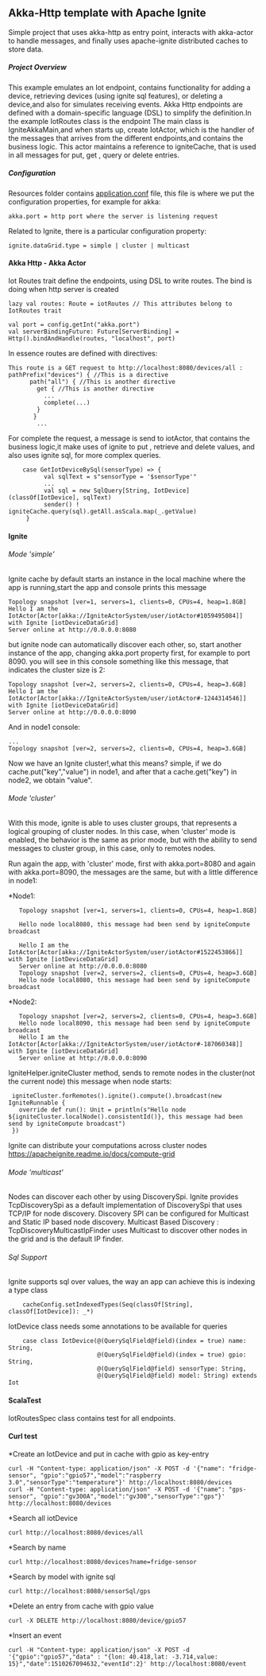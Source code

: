## Akka-Http template with Apache Ignite

Simple project that uses akka-http as entry point, interacts with akka-actor to handle messages, and finally uses apache-ignite distributed caches to store data.

##### Project Overview

This example emulates an Iot endpoint, contains functionality for adding a device, retrieving devices (using ignite sql features), or deleting a device,and also for simulates receiving events. 
Akka Http endpoints are defined with a domain-specific language (DSL) to simplify the definition.In the example IotRoutes class is the endpoint
The main class is IgniteAkkaMain,and when starts up, create IotActor, which is the handler of the messages that arrives from the different
endpoints,and contains the business logic. This actor maintains a reference to igniteCache, that is used in all messages for put, get , query or delete entries. 

##### Configuration
Resources folder contains <u>application.conf</u> file, this file is where we put the configuration properties, for example for akka: 
   
    akka.port = http port where the server is listening request
   
Related to Ignite, there is a particular configuration property:

    ignite.dataGrid.type = simple | cluster | multicast   

#### Akka Http - Akka Actor
Iot Routes trait define the endpoints, using DSL to write routes. The bind is doing when http server is created

   
    lazy val routes: Route = iotRoutes // This attributes belong to IotRoutes trait
    
    val port = config.getInt("akka.port")
    val serverBindingFuture: Future[ServerBinding] = Http().bindAndHandle(routes, "localhost", port) 


In essence routes are defined with directives:

    This route is a GET request to http://localhost:8080/devices/all :   
    pathPrefix("devices") { //This is a directive
          path("all") { //This is another directive
            get { //This is another directive
              ...
              complete(...) 
            }
           }
            ...
            
For complete the request, a message is send to iotActor, that contains the business logic,it make uses of ignite to put , retrieve and delete values, and also uses ignite sql, for more complex queries.


        case GetIotDeviceBySql(sensorType) => {
              val sqlText = s"sensorType = '$sensorType'"
              ...
              val sql = new SqlQuery[String, IotDevice](classOf[IotDevice], sqlText)
              sender() ! igniteCache.query(sql).getAll.asScala.map(_.getValue)
         }
                         
#### Ignite
###### Mode 'simple'    

Ignite cache by default starts an instance in the local machine where the app is running,start the app and console prints this message
 
    Topology snapshot [ver=1, servers=1, clients=0, CPUs=4, heap=1.8GB]
    Hello I am the IotActor[Actor[akka://IgniteActorSystem/user/iotActor#1059495084]] with Ignite [iotDeviceDataGrid]
    Server online at http://0.0.0.0:8080
    
 but ignite node can automatically discover each other, so, start another instance of the app, changing akka.port property first, for example to port 8090. you will see in this console something like this message, that indicates the cluster size is 2: 

    Topology snapshot [ver=2, servers=2, clients=0, CPUs=4, heap=3.6GB]
    Hello I am the IotActor[Actor[akka://IgniteActorSystem/user/iotActor#-1244314546]] with Ignite [iotDeviceDataGrid]
    Server online at http://0.0.0.0:8090
    
And in node1 console:

    ...
    Topology snapshot [ver=2, servers=2, clients=0, CPUs=4, heap=3.6GB]
       
 Now we have an Ignite cluster!,what this means? simple, if we do cache.put("key","value") in node1, and after that a cache.get("key") in node2, we obtain "value".
 
###### Mode 'cluster'
With this mode, ignite is able to uses cluster groups, that represents a logical grouping of cluster nodes. In this case, when 'cluster' mode is enabled, the behavior is the same as prior mode, but with the ability to send messages to cluster group, in this case, only to remotes nodes.

Run again the app, with 'cluster' mode, first with akka.port=8080 and again with akka.port=8090, the messages are the same, but with a little difference in node1:

*Node1:    
       
       Topology snapshot [ver=1, servers=1, clients=0, CPUs=4, heap=1.8GB]
       
       Hello node local8080, this message had been send by igniteCompute broadcast
          
       Hello I am the IotActor[Actor[akka://IgniteActorSystem/user/iotActor#1522453866]] with Ignite [iotDeviceDataGrid]
       Server online at http://0.0.0.0:8080
       Topology snapshot [ver=2, servers=2, clients=0, CPUs=4, heap=3.6GB]
       Hello node local8080, this message had been send by igniteCompute broadcast  
       
*Node2:

       Topology snapshot [ver=2, servers=2, clients=0, CPUs=4, heap=3.6GB]
       Hello node local8090, this message had been send by igniteCompute broadcast
       Hello I am the IotActor[Actor[akka://IgniteActorSystem/user/iotActor#-187060348]] with Ignite [iotDeviceDataGrid]
       Server online at http://0.0.0.0:8090            
         
IgniteHelper.igniteCluster method, sends to remote nodes in the cluster(not the current node) this message when node starts:
 
     igniteCluster.forRemotes().ignite().compute().broadcast(new IgniteRunnable {
       override def run(): Unit = println(s"Hello node ${igniteCluster.localNode().consistentId()}, this message had been send by igniteCompute broadcast")
     })        

Ignite can distribute your computations across cluster nodes
 <a>https://apacheignite.readme.io/docs/compute-grid
 
 ###### Mode 'multicast'
 
 Nodes can discover each other by using DiscoverySpi. Ignite provides TcpDiscoverySpi as a default implementation of DiscoverySpi that uses TCP/IP for node discovery. Discovery SPI can be configured for Multicast and Static IP based node discovery.
 Multicast Based Discovery : TcpDiscoveryMulticastIpFinder uses Multicast to discover other nodes in the grid and is the default IP finder.

###### Sql Support

Ignite supports sql over values, the way an app can achieve this is indexing a type class
        
        cacheConfig.setIndexedTypes(Seq(classOf[String], classOf[IotDevice]): _*) 

IotDevice class needs some annotations to be available for queries

        case class IotDevice(@(QuerySqlField@field)(index = true) name: String,
                             @(QuerySqlField@field)(index = true) gpio: String,
                             @(QuerySqlField@field) sensorType: String,
                             @(QuerySqlField@field) model: String) extends Iot


#### ScalaTest

IotRoutesSpec class contains test for all endpoints.                                                          
         
#### Curl test

*Create an IotDevice and put in cache with gpio as key-entry

    curl -H "Content-type: application/json" -X POST -d '{"name": "fridge-sensor", "gpio":"gpio57","model":"raspberry 3.0","sensorType":"temperature"}' http://localhost:8080/devices
    curl -H "Content-type: application/json" -X POST -d '{"name": "gps-sensor", "gpio":"gv300A","model":"gv300","sensorType":"gps"}' http://localhost:8080/devices
    
*Search all iotDevice

    curl http://localhost:8080/devices/all
    
*Search by name

    curl http://localhost:8080/devices?name=fridge-sensor
    
*Search by model with ignite sql

    curl http://localhost:8080/sensorSql/gps
    
*Delete an entry from cache with gpio value

    curl -X DELETE http://localhost:8080/device/gpio57
    
*Insert an event

    curl -H "Content-type: application/json" -X POST -d '{"gpio":"gpio57","data" : "{lon: 40.418,lat: -3.714,value: 15}","date":1510267094632,"eventId":2}' http://localhost:8080/event
